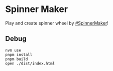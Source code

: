 # Spinner Maker

Play and create spinner wheel by [#SpinnerMaker](https://spinner-maker.vercel.app/)!

## Debug

```shell
nvm use
pnpm install
pnpm build
open ./dist/index.html
```
